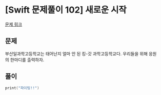 # [Swift 문제풀이 102] 새로운 시작

[문제 링크](https://www.acmicpc.net/problem/15962)

## 문제

부산일과학고등학교는 태어난지 얼마 안 된 킹-갓 과학고등학교다. 우리들을 위해 응원의 한마디를 출력하자.


## 풀이

```swift
print("파이팅!!")
```
